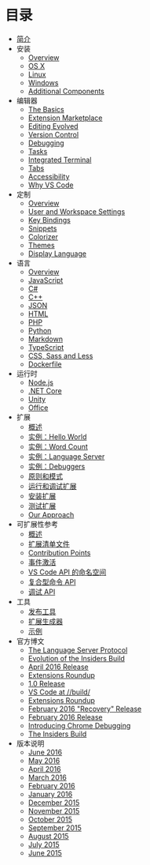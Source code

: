 # 目录

* [简介](README.md)
* 安装
  * [Overview](docs/setup/setup-overview.md)
  * [OS X](docs/setup/osx.md)
  * [Linux](docs/setup/linux.md)
  * [Windows](docs/setup/windows.md)
  * [Additional Components](docs/setup/additional-components.md)
* 编辑器
  * [The Basics](docs/editor/codebasics.md)
  * [Extension Marketplace](docs/editor/extension-gallery.md)
  * [Editing Evolved](docs/editor/editingevolved.md)
  * [Version Control](docs/editor/versioncontrol.md)
  * [Debugging](docs/editor/debugging.md)
  * [Tasks](docs/editor/tasks.md)
  * [Integrated Terminal](docs/editor/integrated-terminal.md)
  * [Tabs](docs/editor/tabs.md)
  * [Accessibility](docs/editor/accessibility.md)
  * [Why VS Code](docs/editor/whyvscode.md)
* 定制
  * [Overview](docs/customization/overview.md)
  * [User and Workspace Settings](docs/customization/userandworkspace.md)
  * [Key Bindings](docs/customization/keybindings.md)
  * [Snippets](docs/customization/userdefinedsnippets.md)
  * [Colorizer](docs/customization/colorizer.md)
  * [Themes](docs/customization/themes.md)
  * [Display Language](docs/customization/locales.md)
* 语言
  * [Overview](docs/languages/overview.md)
  * [JavaScript](docs/languages/javascript.md)
  * [C#](docs/languages/csharp.md)
  * [C++](docs/languages/cpp.md)
  * [JSON](docs/languages/json.md)
  * [HTML](docs/languages/html.md)
  * [PHP](docs/languages/php.md)
  * [Python](docs/languages/python.md)
  * [Markdown](docs/languages/markdown.md)
  * [TypeScript](docs/languages/typescript.md)
  * [CSS, Sass and Less](docs/languages/css.md)
  * [Dockerfile](docs/languages/dockerfile.md)
* 运行时
  * [Node.js](docs/runtimes/nodejs.md)
  * [.NET Core](docs/runtimes/dotnet.md)
  * [Unity](docs/runtimes/unity.md)
  * [Office](docs/runtimes/office.md)
* 扩展
  * [概述](docs/extensions/overview.md)
  * [实例：Hello World](docs/extensions/example-hello-world.md)
  * [实例：Word Count](docs/extensions/example-word-count.md)
  * [实例：Language Server](docs/extensions/example-language-server.md)
  * [实例：Debuggers](docs/extensions/example-debuggers.md)
  * [原则和模式](docs/extensions/patterns-and-principles.md)
  * [运行和调试扩展](docs/extensions/debugging-extensions.md)
  * [安装扩展](docs/extensions/install-extension.md)
  * [测试扩展](docs/extensions/testing-extensions.md)
  * [Our Approach](docs/extensions/our-approach.md)
* 可扩展性参考
  * [概述](docs/extensionAPI/overview.md)
  * [扩展清单文件](docs/extensionAPI/extension-manifest.md)
  * [Contribution Points](docs/extensionAPI/extension-points.md)
  * [事件激活](docs/extensionAPI/activation-events.md)
  * [VS Code API 的命名空间](docs/extensionAPI/vscode-api.md)
  * [复合型命令 API](docs/extensionAPI/vscode-api-commands.md)
  * [调试 API](docs/extensionAPI/api-debugging.md)
* 工具
  * [发布工具](docs/tools/vscecli.md)
  * [扩展生成器](docs/tools/yocode.md)
  * [示例](docs/tools/samples.md)
* 官方博文
  * [The Language Server Protocol](blogs/2016/06/27/common-language-protocol.md)
  * [Evolution of the Insiders Build](blogs/2016/05/23/evolution-of-insiders.md)
  * [April 2016 Release](blogs/2016/05/09/April2016Release.md)
  * [Extensions Roundup](blogs/2016/05/04/extension-roundup-may.md)
  * [1.0 Release](blogs/2016/04/14/vscode-1.0.md)
  * [VS Code at //build/](blogs/2016/04/04/vscode-at-build.md)
  * [Extensions Roundup](blogs/2016/03/11/ExtensionsRoundup.md)
  * [February 2016 "Recovery" Release](blogs/2016/03/14/Feb2016Recovery.md)
  * [February 2016 Release](blogs/2016/03/07/Feb2016Release.md)
  * [Introducing Chrome Debugging](blogs/2016/02/23/introducing-chrome-debugger-for-vs-code.md)
  * [The Insiders Build](blogs/2016/02/01/introducing_insiders_build.md)
* 版本说明
  * [June 2016](release-notes/June_2016.md)
  * [May 2016](release-notes/May_2016.md)
  * [April 2016](release-notes/vApril.md)
  * [March 2016](release-notes/vMarch.md)
  * [February 2016](release-notes/vFebruary.md)
  * [January 2016](release-notes/vJanuary.md)
  * [December 2015](release-notes/vDecember.md)
  * [November 2015](release-notes/vNovember.md)
  * [October 2015](release-notes/v0_9_0.md)
  * [September 2015](release-notes/v0_8_0.md)
  * [August 2015](release-notes/v0_7_0.md)
  * [July 2015](release-notes/v0_5_0.md)
  * [June 2015](release-notes/v0_3_0.md)